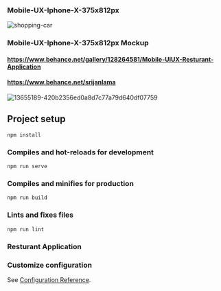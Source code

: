 
### Mobile-UX-Iphone-X-375x812px

![shopping-car](https://user-images.githubusercontent.com/42295335/145689665-f88ce9fa-6dcc-4814-a4b6-1f2633eb9995.gif)


### Mobile-UX-Iphone-X-375x812px Mockup <br/>
####  https://www.behance.net/gallery/128264581/Mobile-UIUX-Resturant-Application <br/>
####  https://www.behance.net/srijanlama <br/>

![13655189-420b2356ed0a8d7c77a79d640df07759](https://user-images.githubusercontent.com/42295335/135061691-4db08150-8e46-419a-a629-8beb64c2d285.png)


## Project setup
```
npm install
```

### Compiles and hot-reloads for development




```
npm run serve
```

### Compiles and minifies for production
```
npm run build
```

### Lints and fixes files
```
npm run lint
```

### Resturant Application

### Customize configuration
See [Configuration Reference](https://cli.vuejs.org/config/).

